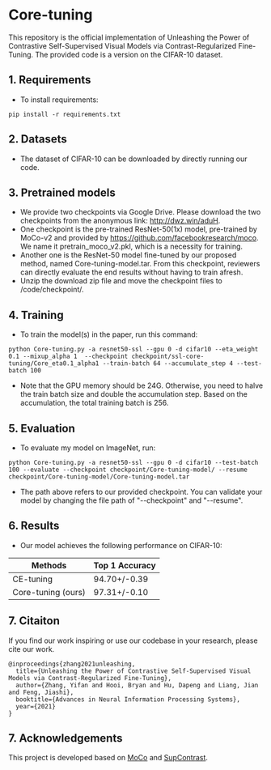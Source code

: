 # Core-tuning
This repository is the official implementation of Unleashing the Power of Contrastive Self-Supervised Visual Models via Contrast-Regularized Fine-Tuning.
The provided code is a version on the CIFAR-10 dataset. 


## 1. Requirements
* To install requirements: 
```
pip install -r requirements.txt
```

## 2. Datasets
* The dataset of CIFAR-10 can be downloaded by directly running our code.


## 3. Pretrained models
* We provide two checkpoints via Google Drive. Please download the two checkpoints from the anonymous link: http://dwz.win/aduH.
* One checkpoint is the pre-trained ResNet-50(1x) model, pre-trained by MoCo-v2 and provided by https://github.com/facebookresearch/moco. We name it pretrain_moco_v2.pkl, which is a necessity for training.
* Another one is the ResNet-50 model fine-tuned by our proposed method, named Core-tuning-model.tar. From this checkpoint, reviewers can directly evaluate the end results without having to train afresh.
* Unzip the download zip file and move the checkpoint files to /code/checkpoint/.


## 4. Training
* To train the model(s) in the paper, run this command:
```
python Core-tuning.py -a resnet50-ssl --gpu 0 -d cifar10 --eta_weight 0.1 --mixup_alpha 1  --checkpoint checkpoint/ssl-core-tuning/Core_eta0.1_alpha1 --train-batch 64 --accumulate_step 4 --test-batch 100  
```
* Note that the GPU memory should be 24G. Otherwise, you need to halve the train batch size and double the accumulation step. Based on the accumulation, the total training batch is 256.


## 5. Evaluation
* To evaluate my model on ImageNet, run:
```
python Core-tuning.py -a resnet50-ssl --gpu 0 -d cifar10 --test-batch 100 --evaluate --checkpoint checkpoint/Core-tuning-model/ --resume checkpoint/Core-tuning-model/Core-tuning-model.tar
``` 
* The path above refers to our provided checkpoint. You can validate your model by changing the file path of "--checkpoint" and "--resume".
  

## 6. Results
* Our model achieves the following performance on CIFAR-10:

|       Methods       |  Top 1 Accuracy  |  
| ------------------- | ---------------- | 
|      CE-tuning      |   94.70+/-0.39   | 
|  Core-tuning (ours) |   97.31+/-0.10   | 
  
  
## 7. Citaiton 
If you find our work inspiring or use our codebase in your research, please cite our work.
```
@inproceedings{zhang2021unleashing,
  title={Unleashing the Power of Contrastive Self-Supervised Visual Models via Contrast-Regularized Fine-Tuning},
  author={Zhang, Yifan and Hooi, Bryan and Hu, Dapeng and Liang, Jian and Feng, Jiashi},
  booktitle={Advances in Neural Information Processing Systems}, 
  year={2021}
}
``` 

## 7. Acknowledgements
This project is developed based on [MoCo](https://github.com/facebookresearch/moco) and [SupContrast](https://github.com/HobbitLong/SupContrast). 
